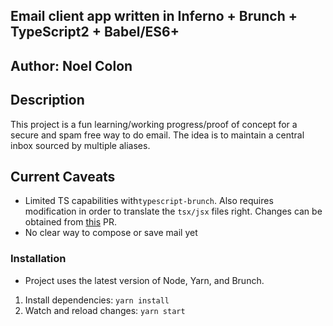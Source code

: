 ## Email client app written in Inferno + Brunch + TypeScript2 + Babel/ES6+
## Author: Noel Colon

## Description
This project is a fun learning/working progress/proof of concept for a secure and spam free way to do email. The idea is to maintain a central inbox sourced by multiple aliases.

## Current Caveats
* Limited TS capabilities with`typescript-brunch`. Also requires modification in order to translate the `tsx/jsx` files right. Changes can be obtained from [this](https://github.com/brunch/typescript-brunch/pull/39/files) PR.
* No clear way to compose or save mail yet

### Installation
* Project uses the latest version of Node, Yarn, and Brunch.
1. Install dependencies: ```yarn install```
2. Watch and reload changes: ```yarn start```
